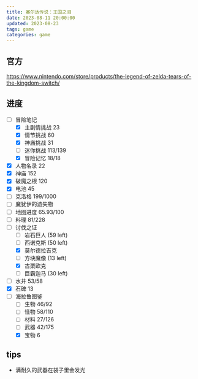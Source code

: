 ```yaml
---
title: 塞尔达传说：王国之泪
date: 2023-08-11 20:00:00
updated: 2023-08-23
tags: game
categories: game
---
```


## 官方

<https://www.nintendo.com/store/products/the-legend-of-zelda-tears-of-the-kingdom-switch/>

## 进度

- [ ] 冒险笔记
  - [x] 主剧情挑战 23
  - [x] 情节挑战 60
  - [x] 神庙挑战 31
  - [ ] 迷你挑战 113/139
  - [x] 冒险记忆 18/18
- [x] 人物名录 22
- [x] 神庙 152
- [x] 破魔之根 120
- [x] 电池 45
- [ ] 克洛格 199/1000
- [ ] 魔犹伊的遗失物
- [ ] 地图进度 65.93/100
- [ ] 料理 81/228
- [ ] 讨伐之证
  - [ ] 岩石巨人 (59 left)
  - [ ] 西诺克斯 (50 left)
  - [x] 莫尔德拉吉克
  - [ ] 方块魔像 (13 left)
  - [x] 古栗欧克
  - [ ] 巨霸迦马 (30 left)
- [ ] 水井 53/58
- [x] 石碑 13
- [ ] 海拉鲁图鉴
  - [ ] 生物 46/92
  - [ ] 怪物 58/110
  - [ ] 材料 27/126
  - [ ] 武器 42/175
  - [x] 宝物 6

## tips

- 满耐久的武器在袋子里会发光
